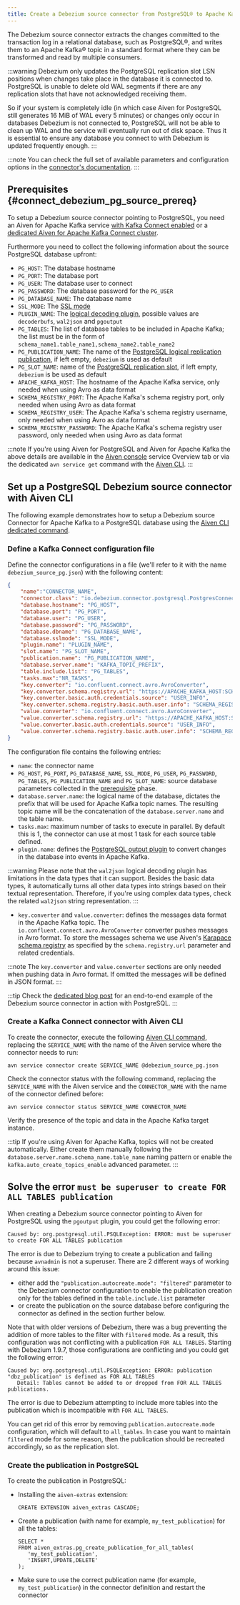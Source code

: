 ```yaml
---
title: Create a Debezium source connector from PostgreSQL® to Apache Kafka®
---
```


The Debezium source connector extracts the changes committed to the
transaction log in a relational database, such as PostgreSQL®, and
writes them to an Apache Kafka® topic in a standard format where they
can be transformed and read by multiple consumers.

:::warning
Debezium only updates the PostgreSQL replication slot LSN positions when
changes take place in the database it is connected to. PostgreSQL is
unable to delete old WAL segments if there are any replication slots
that have not acknowledged receiving them.

So if your system is completely idle (in which case Aiven for PostgreSQL
still generates 16 MiB of WAL every 5 minutes) or changes only occur in
databases Debezium is not connected to, PostgreSQL will not be able to
clean up WAL and the service will eventually run out of disk space. Thus
it is essential to ensure any database you connect to with Debezium is
updated frequently enough.
:::

:::note
You can check the full set of available parameters and configuration
options in the [connector's
documentation](https://debezium.io/documentation/reference/stable/connectors/postgresql.html).
:::

## Prerequisites {#connect_debezium_pg_source_prereq}

To setup a Debezium source connector pointing to PostgreSQL, you need an
Aiven for Apache Kafka service
[with Kafka Connect enabled](enable-connect) or a
[dedicated Aiven for Apache Kafka Connect cluster](/docs/products/kafka/kafka-connect/get-started#apache_kafka_connect_dedicated_cluster).

Furthermore you need to collect the following information about the
source PostgreSQL database upfront:

-   `PG_HOST`: The database hostname
-   `PG_PORT`: The database port
-   `PG_USER`: The database user to connect
-   `PG_PASSWORD`: The database password for the `PG_USER`
-   `PG_DATABASE_NAME`: The database name
-   `SSL_MODE`: The [SSL
    mode](https://www.postgresql.org/docs/current/libpq-ssl.html)
-   `PLUGIN_NAME`: The [logical decoding
    plugin](https://debezium.io/documentation/reference/stable/connectors/postgresql.html),
    possible values are `decoderbufs`, `wal2json` and `pgoutput`
-   `PG_TABLES`: The list of database tables to be included in Apache
    Kafka; the list must be in the form of
    `schema_name1.table_name1,schema_name2.table_name2`
-   `PG_PUBLICATION_NAME`: The name of the [PostgreSQL logical
    replication
    publication](https://www.postgresql.org/docs/current/logical-replication-publication.html),
    if left empty, `debezium` is used as default
-   `PG_SLOT_NAME`: name of the [PostgreSQL replication
    slot](https://docs.aiven.io/docs/products/postgresql/howto/setup-logical-replication),
    if left empty, `debezium` is be used as default
-   `APACHE_KAFKA_HOST`: The hostname of the Apache Kafka service, only
    needed when using Avro as data format
-   `SCHEMA_REGISTRY_PORT`: The Apache Kafka's schema registry port,
    only needed when using Avro as data format
-   `SCHEMA_REGISTRY_USER`: The Apache Kafka's schema registry
    username, only needed when using Avro as data format
-   `SCHEMA_REGISTRY_PASSWORD`: The Apache Kafka's schema registry user
    password, only needed when using Avro as data format

:::note
If you're using Aiven for PostgreSQL and Aiven for Apache Kafka the
above details are available in the [Aiven
console](https://console.aiven.io/) service Overview tab or via the
dedicated `avn service get` command with the
[Aiven CLI](/docs/tools/cli/service-cli#avn_service_get).
:::

## Set up a PostgreSQL Debezium source connector with Aiven CLI

The following example demonstrates how to setup a Debezium source
Connector for Apache Kafka to a PostgreSQL database using the
[Aiven CLI dedicated command](/docs/tools/cli/service/connector).

### Define a Kafka Connect configuration file

Define the connector configurations in a file (we'll refer to it with
the name `debezium_source_pg.json`) with the following content:

```json
{
    "name":"CONNECTOR_NAME",
    "connector.class": "io.debezium.connector.postgresql.PostgresConnector",
    "database.hostname": "PG_HOST",
    "database.port": "PG_PORT",
    "database.user": "PG_USER",
    "database.password": "PG_PASSWORD",
    "database.dbname": "PG_DATABASE_NAME",
    "database.sslmode": "SSL_MODE",
    "plugin.name": "PLUGIN_NAME",
    "slot.name": "PG_SLOT_NAME",
    "publication.name": "PG_PUBLICATION_NAME",
    "database.server.name": "KAFKA_TOPIC_PREFIX",
    "table.include.list": "PG_TABLES",
    "tasks.max":"NR_TASKS",
    "key.converter": "io.confluent.connect.avro.AvroConverter",
    "key.converter.schema.registry.url": "https://APACHE_KAFKA_HOST:SCHEMA_REGISTRY_PORT",
    "key.converter.basic.auth.credentials.source": "USER_INFO",
    "key.converter.schema.registry.basic.auth.user.info": "SCHEMA_REGISTRY_USER:SCHEMA_REGISTRY_PASSWORD",
    "value.converter": "io.confluent.connect.avro.AvroConverter",
    "value.converter.schema.registry.url": "https://APACHE_KAFKA_HOST:SCHEMA_REGISTRY_PORT",
    "value.converter.basic.auth.credentials.source": "USER_INFO",
    "value.converter.schema.registry.basic.auth.user.info": "SCHEMA_REGISTRY_USER:SCHEMA_REGISTRY_PASSWORD"
}
```

The configuration file contains the following entries:

-   `name`: the connector name
-   `PG_HOST`, `PG_PORT`, `PG_DATABASE_NAME`, `SSL_MODE`, `PG_USER`,
    `PG_PASSWORD`, `PG_TABLES`, `PG_PUBLICATION_NAME` and
    `PG_SLOT_NAME`: source database parameters collected in the
    [prerequisite](/docs/products/kafka/kafka-connect/howto/debezium-source-connector-pg#connect_debezium_pg_source_prereq) phase.
-   `database.server.name`: the logical name of the database, dictates
    the prefix that will be used for Apache Kafka topic names. The
    resulting topic name will be the concatenation of the
    `database.server.name` and the table name.
-   `tasks.max`: maximum number of tasks to execute in parallel. By
    default this is 1, the connector can use at most 1 task for each
    source table defined.
-   `plugin.name`: defines the [PostgreSQL output
    plugin](https://debezium.io/documentation/reference/connectors/postgresql.html)
    to convert changes in the database into events in Apache Kafka.

:::warning
Please note that the `wal2json` logical decoding plugin has limitations
in the data types that it can support. Besides the basic data types, it
automatically turns all other data types into strings based on their
textual representation. Therefore, if you're using complex data types,
check the related `wal2json` string representation.
:::

-   `key.converter` and `value.converter`: defines the messages data
    format in the Apache Kafka topic. The
    `io.confluent.connect.avro.AvroConverter` converter pushes messages
    in Avro format. To store the messages schema we use Aiven's
    [Karapace schema registry](https://github.com/aiven/karapace) as
    specified by the `schema.registry.url` parameter and related
    credentials.

:::note
The `key.converter` and `value.converter` sections are only needed when
pushing data in Avro format. If omitted the messages will be defined in
JSON format.
:::

:::tip
Check the [dedicated blog
post](https://aiven.io/blog/db-technology-migration-with-apache-kafka-and-kafka-connect)
for an end-to-end example of the Debezium source connector in action
with PostgreSQL.
:::

### Create a Kafka Connect connector with Aiven CLI

To create the connector, execute the following
[Aiven CLI command](/docs/tools/cli/service/connector#avn_service_connector_create), replacing the `SERVICE_NAME` with the name of the Aiven
service where the connector needs to run:

```
avn service connector create SERVICE_NAME @debezium_source_pg.json
```

Check the connector status with the following command, replacing the
`SERVICE_NAME` with the Aiven service and the `CONNECTOR_NAME` with the
name of the connector defined before:

```
avn service connector status SERVICE_NAME CONNECTOR_NAME
```

Verify the presence of the topic and data in the Apache Kafka target
instance.

:::tip
If you're using Aiven for Apache Kafka, topics will not be created
automatically. Either create them manually following the
`database.server.name.schema_name.table_name` naming pattern or enable
the `kafka.auto_create_topics_enable` advanced parameter.
:::

## Solve the error `must be superuser to create FOR ALL TABLES publication`

When creating a Debezium source connector pointing to Aiven for
PostgreSQL using the `pgoutput` plugin, you could get the following
error:

```
Caused by: org.postgresql.util.PSQLException: ERROR: must be superuser to create FOR ALL TABLES publication
```

The error is due to Debezium trying to create a publication and failing
because `avnadmin` is not a superuser. There are 2 different ways of
working around this issue:

-   either add the `"publication.autocreate.mode": "filtered"` parameter
    to the Debezium connector configuration to enable the publication
    creation only for the tables defined in the `table.include.list`
    parameter
-   or create the publication on the source database before configuring
    the connector as defined in the section further below.

Note that with older versions of Debezium, there was a bug preventing
the addition of more tables to the filter with `filtered` mode. As a
result, this configuration was not conflicting with a publication
`FOR ALL TABLES`. Starting with Debezium 1.9.7, those configurations are
conflicting and you could get the following error:

```
Caused by: org.postgresql.util.PSQLException: ERROR: publication "dbz_publication" is defined as FOR ALL TABLES
   Detail: Tables cannot be added to or dropped from FOR ALL TABLES publications.
```

The error is due to Debezium attempting to include more tables into the
publication which is incompatible with `FOR ALL TABLES`.

You can get rid of this error by removing `publication.autocreate.mode`
configuration, which will default to `all_tables`. In case you want to
maintain `filtered` mode for some reason, then the publication should be
recreated accordingly, so as the replication slot.

### Create the publication in PostgreSQL

To create the publication in PostgreSQL:

-   Installing the `aiven-extras` extension:

    ```
    CREATE EXTENSION aiven_extras CASCADE;
    ```

-   Create a publication (with name for example, `my_test_publication`) for all
    the tables:

    ```
    SELECT *
    FROM aiven_extras.pg_create_publication_for_all_tables(
       'my_test_publication',
       'INSERT,UPDATE,DELETE'
    );
    ```

-   Make sure to use the correct publication name (for example,
    `my_test_publication`) in the connector definition and restart the
    connector
